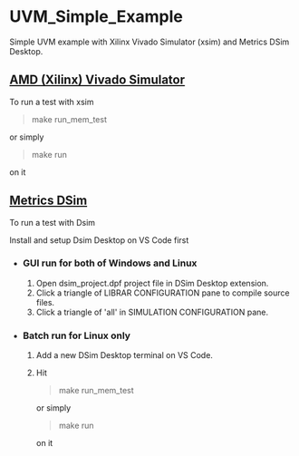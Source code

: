 # UVM_Simple_Example

Simple UVM example with Xilinx Vivado Simulator (xsim) and Metrics DSim Desktop.

## [AMD (Xilinx) Vivado Simulator](https://www.xilinx.com/support/download/index.html/content/xilinx/en/downloadNav/vivado-design-tools.html)

  To run a test with xsim

> make run_mem_test

or simply

> make run

on it

## [Metrics DSim](https://www.metrics.ca/)

To run a test with Dsim

Install and setup Dsim Desktop on VS Code first

* ### GUI run for both of Windows and Linux

  1. Open dsim_project.dpf project file in DSim Desktop extension.
  2. Click a triangle of LIBRAR CONFIGURATION pane to compile source files.
  3. Click a triangle of 'all' in SIMULATION CONFIGURATION pane.

* ### Batch run for Linux only

  1. Add a new DSim Desktop terminal on VS Code.
  2. Hit
      > make run_mem_test

      or simply

      > make run

      on it

